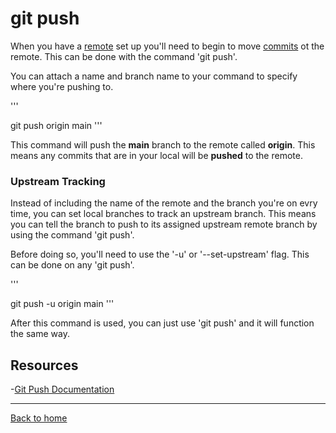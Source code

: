 # git push 

When you have a [remote](./REMOTE.md) set up you'll need to begin to move [commits](./COMMIT.md) ot the remote.
This can be done with the command 'git push'.

You can attach a name and branch name to your command to specify where you're pushing to.

'''

git push origin main
'''

This command will push the **main** branch to the remote called **origin**.
This means any commits that are in your local will be **pushed** to the remote.

### Upstream Tracking 

Instead of including the name of the remote and the branch you're on evry time, you can set local branches to track an upstream branch.
This means you can tell the branch to push to its assigned upstream remote branch by using the command 'git push'.

Before doing so, you'll need to use the '-u' or '--set-upstream' flag. This can be done on any 'git push'.

'''

git push -u origin main
'''

After this command is used, you can just use 'git push' and it will function the same way.

## Resources 

-[Git Push Documentation](https://git-scm.com/docs/git-push)

---

[Back to home](../README.md)